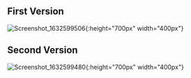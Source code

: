 ## First Version
![Screenshot_1632599506](https://user-images.githubusercontent.com/45822686/134784462-11adb53d-68ab-4a4e-b616-bcdb79ea3d53.png ){:height="700px" width="400px"}
 
## Second Version
![Screenshot_1632599480](https://user-images.githubusercontent.com/45822686/134784461-862a07f9-1a1d-4730-8737-d36a117776dc.png ){:height="700px" width="400px"}
